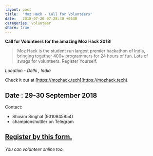 ```yaml
---
layout: post
title:  "Moz Hack - Call for Volunteers"
date:   2018-07-26 07:28:40 +0530
categories: volunteer
share: true
---
```


__Call for Volunteers for the amazing Moz Hack 2018!__

>Moz Hack is the student run largest premier hackathon of India, bringing together 400+ programmers for 24 hours of fun. Lots of swags for volunteers. Register Yourself.

*Location - Delhi , India*

Check it out at [https://mozhack.tech](https://mozhack.tech).

## Date : 29-30 September 2018


Contact:
- Shivam Singhal (9310945854)
- championshuttler on Telegram

## [Register by this form.](https://docs.google.com/forms/d/e/1FAIpQLSdUHZzi8ToT3LW98j3xHxQnp_b3sD1GUu0dzGZLxTYFjgtSjA/viewform)


###### You can volunteer online too.
